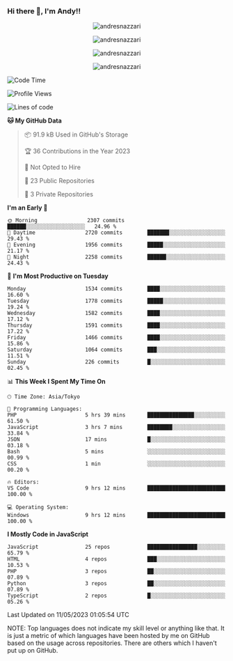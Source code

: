 ### Hi there 👋, I'm Andy!!

<p align="center" >
  <img src="https://github-profile-trophy.vercel.app/?username=AndresNazzari&theme=dracula&column=-1" alt="andresnazzari"/>
</p>

<p align="center">
  <img  src="https://github-readme-stats.vercel.app/api?username=AndresNazzari&count_private=true&show_icons=true&theme=dracula" alt="andresnazzari"/>
</p>
<p align="center">
  <img  src="https://github-readme-stats.vercel.app/api/top-langs/?username=AndresNazzari&layout=compact" alt="andresnazzari"/>
</p>
<p align="center" >
  <img src="https://github-readme-stats.vercel.app/api/wakatime?username=AndresNazzari" alt="andresnazzari"/>
</p>

<!--START_SECTION:waka-->
![Code Time](http://img.shields.io/badge/Code%20Time-483%20hrs%2034%20mins-blue)

![Profile Views](http://img.shields.io/badge/Profile%20Views-0-blue)

![Lines of code](https://img.shields.io/badge/From%20Hello%20World%20I%27ve%20Written-6.1%20million%20lines%20of%20code-blue)

**🐱 My GitHub Data** 

> 📦 91.9 kB Used in GitHub's Storage 
 > 
> 🏆 36 Contributions in the Year 2023
 > 
> 🚫 Not Opted to Hire
 > 
> 📜 23 Public Repositories 
 > 
> 🔑 3 Private Repositories 
 > 
**I'm an Early 🐤** 

```text
🌞 Morning                2307 commits        ██████░░░░░░░░░░░░░░░░░░░   24.96 % 
🌆 Daytime                2720 commits        ███████░░░░░░░░░░░░░░░░░░   29.43 % 
🌃 Evening                1956 commits        █████░░░░░░░░░░░░░░░░░░░░   21.17 % 
🌙 Night                  2258 commits        ██████░░░░░░░░░░░░░░░░░░░   24.43 % 
```
📅 **I'm Most Productive on Tuesday** 

```text
Monday                   1534 commits        ████░░░░░░░░░░░░░░░░░░░░░   16.60 % 
Tuesday                  1778 commits        █████░░░░░░░░░░░░░░░░░░░░   19.24 % 
Wednesday                1582 commits        ████░░░░░░░░░░░░░░░░░░░░░   17.12 % 
Thursday                 1591 commits        ████░░░░░░░░░░░░░░░░░░░░░   17.22 % 
Friday                   1466 commits        ████░░░░░░░░░░░░░░░░░░░░░   15.86 % 
Saturday                 1064 commits        ███░░░░░░░░░░░░░░░░░░░░░░   11.51 % 
Sunday                   226 commits         █░░░░░░░░░░░░░░░░░░░░░░░░   02.45 % 
```


📊 **This Week I Spent My Time On** 

```text
🕑︎ Time Zone: Asia/Tokyo

💬 Programming Languages: 
PHP                      5 hrs 39 mins       ███████████████░░░░░░░░░░   61.50 % 
JavaScript               3 hrs 7 mins        ████████░░░░░░░░░░░░░░░░░   33.84 % 
JSON                     17 mins             █░░░░░░░░░░░░░░░░░░░░░░░░   03.18 % 
Bash                     5 mins              ░░░░░░░░░░░░░░░░░░░░░░░░░   00.99 % 
CSS                      1 min               ░░░░░░░░░░░░░░░░░░░░░░░░░   00.20 % 

🔥 Editors: 
VS Code                  9 hrs 12 mins       █████████████████████████   100.00 % 

💻 Operating System: 
Windows                  9 hrs 12 mins       █████████████████████████   100.00 % 
```

**I Mostly Code in JavaScript** 

```text
JavaScript               25 repos            ████████████████░░░░░░░░░   65.79 % 
HTML                     4 repos             ███░░░░░░░░░░░░░░░░░░░░░░   10.53 % 
PHP                      3 repos             ██░░░░░░░░░░░░░░░░░░░░░░░   07.89 % 
Python                   3 repos             ██░░░░░░░░░░░░░░░░░░░░░░░   07.89 % 
TypeScript               2 repos             █░░░░░░░░░░░░░░░░░░░░░░░░   05.26 % 
```




 Last Updated on 11/05/2023 01:05:54 UTC
<!--END_SECTION:waka-->

NOTE: Top languages does not indicate my skill level or anything like that. It is just a metric of which languages have been hosted by me on GitHub based on the usage across repositories. There are others which I haven't put up on GitHub.

<!-- Here are some ideas to get you started:

-   🔭 I’m currently working on ...
-   🌱 I’m currently learning ...
-   👯 I’m looking to collaborate on ...
-   🤔 I’m looking for help with ...
-   💬 Ask me about ...
-   📫 How to reach me: ...
-   😄 Pronouns: ...
-   ⚡ Fun fact: ... -->
